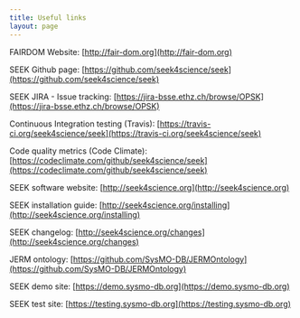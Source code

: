 ```yaml
---
title: Useful links
layout: page
---
```


FAIRDOM Website: [http://fair-dom.org](http://fair-dom.org)

SEEK Github page: [https://github.com/seek4science/seek](https://github.com/seek4science/seek)

SEEK JIRA - Issue tracking: [https://jira-bsse.ethz.ch/browse/OPSK](https://jira-bsse.ethz.ch/browse/OPSK)

​Continuous Integration testing (Travis): [https://travis-ci.org/seek4science/seek](https://travis-ci.org/seek4science/seek)

Code quality metrics (Code Climate): [https://codeclimate.com/github/seek4science/seek​](https://codeclimate.com/github/seek4science/seek)

SEEK software website: [http://seek4science.org](http://seek4science.org)

SEEK installation guide: [http://seek4science.org/installing](http://seek4science.org/installing)

SEEK changelog: [http://seek4science.org/changes](http://seek4science.org/changes)

JERM ontology: [https://github.com/SysMO-DB/JERMOntology](https://github.com/SysMO-DB/JERMOntology)

SEEK demo site: [https://demo.sysmo-db.org](https://demo.sysmo-db.org)

SEEK test site: [https://testing.sysmo-db.org](https://testing.sysmo-db.org)